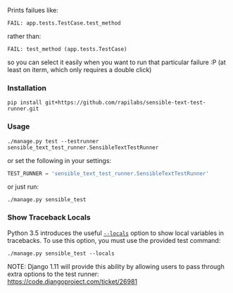 Prints failues like:

```
FAIL: app.tests.TestCase.test_method
```

rather than:

```
FAIL: test_method (app.tests.TestCase)
```

so you can select it easily when you want to run that particular failure :P (at least on iterm, which only requires a double click)

### Installation

```
pip install git+https://github.com/rapilabs/sensible-text-test-runner.git
```

### Usage

```
./manage.py test --testrunner sensible_text_test_runner.SensibleTextTestRunner
```

or set the following in your settings:

```python
TEST_RUNNER = 'sensible_text_test_runner.SensibleTextTestRunner'
```

or just run:

```
./manage.py sensible_test
```

### Show Traceback Locals

Python 3.5 introduces the useful
[`--locals`](https://docs.python.org/3/library/unittest.html#cmdoption-unittest--locals)
option to show local variables in tracebacks.  To use this option, you must use the provided
test command:

```
./manage.py sensible_test --locals
```

NOTE: Django 1.11 will provide this ability by allowing users to pass through extra options to the test runner: https://code.djangoproject.com/ticket/26981

